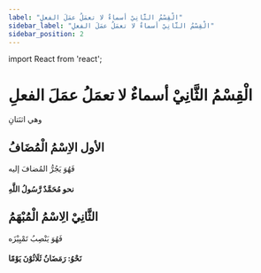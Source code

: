 ```yaml
---
label: "الْقِسْمُ الثَّانِيْ أسماءٌ لا تعمَلُ عمَلَ الفعلِ"
sidebar_label: "الْقِسْمُ الثَّانِيْ أسماءٌ لا تعمَلُ عمَلَ الفعلِ"
sidebar_position: 2
---
```


import React from 'react';

# الْقِسْمُ الثَّانِيْ أسماءٌ لا تعمَلُ عمَلَ الفعلِ

وهي اثنَتانِ

## الأول الاِسْمُ الْمُضَافُ

فَهُوَ يَجُرُّ المُضافَ إليه

#### نحو مُحَمَّدٌ رَّسُولُ اللَّهِ

## الثَّانِيْ الِاسْمُ الْمُبْهَمُ

فَهُوَ يَنْصِبُ تَمْيِيْزَه

#### نَحْوُ: رَمَضَانُ ثَلَاثُوْنَ يَوْمًا 

